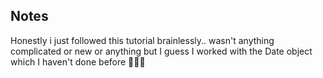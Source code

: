 ## Notes

Honestly i just followed this tutorial brainlessly.. wasn't anything complicated or new or anything but I guess I worked with the Date object which I haven't done before 🤷🏽‍♂️
